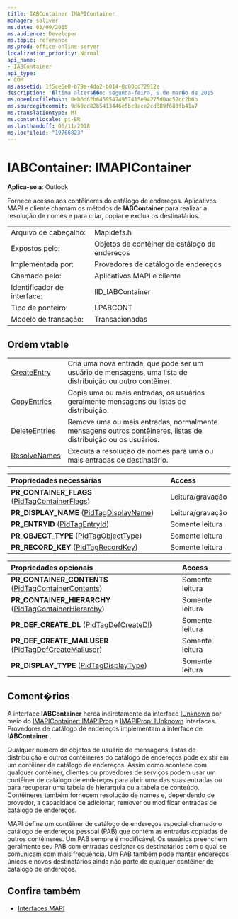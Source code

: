 ```yaml
---
title: IABContainer IMAPIContainer
manager: soliver
ms.date: 03/09/2015
ms.audience: Developer
ms.topic: reference
ms.prod: office-online-server
localization_priority: Normal
api_name:
- IABContainer
api_type:
- COM
ms.assetid: 1f5ce6e0-b79a-4da2-b014-8c00cd72912e
description: '�ltima altera��o: segunda-feira, 9 de mar�o de 2015'
ms.openlocfilehash: 0eb6d62b64595474957415e94275d0ac52cc2b6b
ms.sourcegitcommit: 9d60cd82b5413446e5bc8ace2cd689f683fb41a7
ms.translationtype: MT
ms.contentlocale: pt-BR
ms.lasthandoff: 06/11/2018
ms.locfileid: "19766823"
---
```

# <a name="iabcontainer--imapicontainer"></a>IABContainer: IMAPIContainer

**Aplica-se a**: Outlook 
  
Fornece acesso aos contêineres do catálogo de endereços. Aplicativos MAPI e cliente chamam os métodos de **IABContainer** para realizar a resolução de nomes e para criar, copiar e exclua os destinatários. 
  
|||
|:-----|:-----|
|Arquivo de cabeçalho:  <br/> |Mapidefs.h  <br/> |
|Expostos pelo:  <br/> |Objetos de contêiner de catálogo de endereços  <br/> |
|Implementada por:  <br/> |Provedores de catálogo de endereços  <br/> |
|Chamado pelo:  <br/> |Aplicativos MAPI e cliente  <br/> |
|Identificador de interface:  <br/> |IID_IABContainer  <br/> |
|Tipo de ponteiro:  <br/> |LPABCONT  <br/> |
|Modelo de transação:  <br/> |Transacionadas  <br/> |
   
## <a name="vtable-order"></a>Ordem vtable

|||
|:-----|:-----|
|[CreateEntry](iabcontainer-createentry.md) <br/> |Cria uma nova entrada, que pode ser um usuário de mensagens, uma lista de distribuição ou outro contêiner.  <br/> |
|[CopyEntries](iabcontainer-copyentries.md) <br/> |Copia uma ou mais entradas, os usuários geralmente mensagens ou listas de distribuição.  <br/> |
|[DeleteEntries](iabcontainer-deleteentries.md) <br/> |Remove uma ou mais entradas, normalmente mensagens outros contêineres, listas de distribuição ou os usuários.  <br/> |
|[ResolveNames](iabcontainer-resolvenames.md) <br/> |Executa a resolução de nomes para uma ou mais entradas de destinatário.  <br/> |
   
|**Propriedades necessárias**|**Access**|
|:-----|:-----|
|**PR_CONTAINER_FLAGS** ([PidTagContainerFlags](pidtagcontainerflags-canonical-property.md))  <br/> |Leitura/gravação  <br/> |
|**PR_DISPLAY_NAME** ([PidTagDisplayName](pidtagdisplayname-canonical-property.md))  <br/> |Leitura/gravação  <br/> |
|**PR_ENTRYID** ([PidTagEntryId](pidtagentryid-canonical-property.md))  <br/> |Somente leitura  <br/> |
|**PR_OBJECT_TYPE** ([PidTagObjectType](pidtagobjecttype-canonical-property.md))  <br/> |Somente leitura  <br/> |
|**PR_RECORD_KEY** ([PidTagRecordKey](pidtagrecordkey-canonical-property.md))  <br/> |Somente leitura  <br/> |
   
|**Propriedades opcionais**|**Access**|
|:-----|:-----|
|**PR_CONTAINER_CONTENTS** ([PidTagContainerContents](pidtagcontainercontents-canonical-property.md))  <br/> |Somente leitura  <br/> |
|**PR_CONTAINER_HIERARCHY** ([PidTagContainerHierarchy](pidtagcontainerhierarchy-canonical-property.md))  <br/> |Somente leitura  <br/> |
|**PR_DEF_CREATE_DL** ([PidTagDefCreateDl](pidtagdefcreatedl-canonical-property.md))  <br/> |Somente leitura  <br/> |
|**PR_DEF_CREATE_MAILUSER** ([PidTagDefCreateMailuser](pidtagdefcreatemailuser-canonical-property.md))  <br/> |Somente leitura  <br/> |
|**PR_DISPLAY_TYPE** ([PidTagDisplayType](pidtagdisplaytype-canonical-property.md))  <br/> |Somente leitura  <br/> |
   
## <a name="remarks"></a>Coment�rios

A interface **IABContainer** herda indiretamente da interface [IUnknown](http://msdn.microsoft.com/en-us/library/ms680509%28VS.85%29.aspx) por meio do [IMAPIContainer: IMAPIProp](imapicontainerimapiprop.md) e [IMAPIProp: IUnknown](imapipropiunknown.md) interfaces. Provedores de catálogo de endereços implementam a interface de **IABContainer** . 
  
Qualquer número de objetos de usuário de mensagens, listas de distribuição e outros contêineres do catálogo de endereços pode existir em um contêiner de catálogo de endereços. Assim como acontece com qualquer contêiner, clientes ou provedores de serviços podem usar um contêiner de catálogo de endereços para abrir uma das suas entradas ou para recuperar uma tabela de hierarquia ou a tabela de conteúdo. Contêineres também fornecem resolução de nomes e, dependendo de provedor, a capacidade de adicionar, remover ou modificar entradas de catálogo de endereços.
  
MAPI define um contêiner de catálogo de endereços especial chamado o catálogo de endereços pessoal (PAB) que contém as entradas copiadas de outros contêineres. Um PAB sempre é modificável. Os usuários preenchem geralmente seu PAB com entradas designar os destinatários com o qual se comunicam com mais frequência. Um PAB também pode manter endereços únicos e novos destinatários ainda não parte de qualquer contêiner de catálogo de endereços.
  
## <a name="see-also"></a>Confira também

- [Interfaces MAPI](mapi-interfaces.md)

